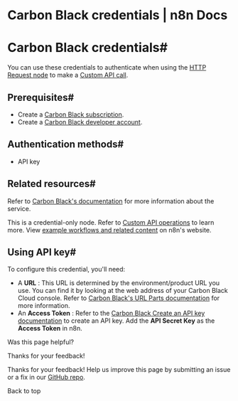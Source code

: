 # Carbon Black credentials | n8n Docs

[ ](https://github.com/n8n-io/n8n-docs/edit/main/docs/integrations/builtin/credentials/carbonblack.md "Edit this page")

# Carbon Black credentials#

You can use these credentials to authenticate when using the [HTTP Request node](../../core-nodes/n8n-nodes-base.httprequest/) to make a [Custom API call](../../../custom-operations/).

## Prerequisites#

  * Create a [Carbon Black subscription](https://www.vmware.com/products/carbon-black-cloud.html).
  * Create a [Carbon Black developer account](https://developer.carbonblack.com/).

## Authentication methods#

  * API key

## Related resources#

Refer to [Carbon Black's documentation](https://developer.carbonblack.com/reference/carbon-black-cloud/cb-defense/latest/rest-api/) for more information about the service.

This is a credential-only node. Refer to [Custom API operations](../../../custom-operations/) to learn more. View [example workflows and related content](https://n8n.io/integrations/carbon-black/) on n8n's website.

## Using API key#

To configure this credential, you'll need:

  * A **URL** : This URL is determined by the environment/product URL you use. You can find it by looking at the web address of your Carbon Black Cloud console. Refer to [Carbon Black's URL Parts documentation](https://developer.carbonblack.com/reference/carbon-black-cloud/authentication#the-url-parts) for more information.
  * An **Access Token** : Refer to the [Carbon Black Create an API key documentation](https://developer.carbonblack.com/reference/carbon-black-cloud/authentication#carbon-black-cloud-manages-identities-and-roles) to create an API key. Add the **API Secret Key** as the **Access Token** in n8n.

Was this page helpful? 

Thanks for your feedback! 

Thanks for your feedback! Help us improve this page by submitting an issue or a fix in our [GitHub repo](https://github.com/n8n-io/n8n-docs). 

Back to top